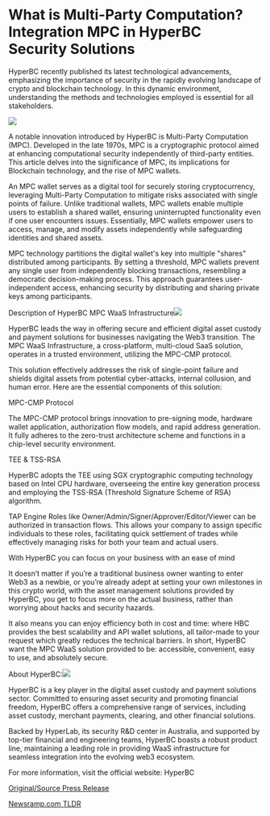 # What is Multi-Party Computation? Integration MPC in HyperBC Security Solutions

HyperBC recently published its latest technological advancements, emphasizing the importance of security in the rapidly evolving landscape of crypto and blockchain technology. In this dynamic environment, understanding the methods and technologies employed is essential for all stakeholders.

![](https://api.blockchainwire.io/uploads/Proleoio/editor_image/ed26c4f2-afcb-4089-9a42-6b8fe4f31f4e.png)

A notable innovation introduced by HyperBC is Multi-Party Computation (MPC). Developed in the late 1970s, MPC is a cryptographic protocol aimed at enhancing computational security independently of third-party entities. This article delves into the significance of MPC, its implications for Blockchain technology, and the rise of MPC wallets.

An MPC wallet serves as a digital tool for securely storing cryptocurrency, leveraging Multi-Party Computation to mitigate risks associated with single points of failure. Unlike traditional wallets, MPC wallets enable multiple users to establish a shared wallet, ensuring uninterrupted functionality even if one user encounters issues. Essentially, MPC wallets empower users to access, manage, and modify assets independently while safeguarding identities and shared assets.

MPC technology partitions the digital wallet's key into multiple "shares" distributed among participants. By setting a threshold, MPC wallets prevent any single user from independently blocking transactions, resembling a democratic decision-making process. This approach guarantees user-independent access, enhancing security by distributing and sharing private keys among participants.

Description of HyperBC MPC WaaS Infrastructure![](https://api.blockchainwire.io/uploads/Proleoio/editor_image/0ee32cc4-fecb-46d0-9f71-cb31a1966a81.png)

HyperBC leads the way in offering secure and efficient digital asset custody and payment solutions for businesses navigating the Web3 transition. The MPC WaaS Infrastructure, a cross-platform, multi-cloud SaaS solution, operates in a trusted environment, utilizing the MPC-CMP protocol.

This solution effectively addresses the risk of single-point failure and shields digital assets from potential cyber-attacks, internal collusion, and human error. Here are the essential components of this solution:

MPC-CMP Protocol

The MPC-CMP protocol brings innovation to pre-signing mode, hardware wallet application, authorization flow models, and rapid address generation. It fully adheres to the zero-trust architecture scheme and functions in a chip-level security environment.

TEE & TSS-RSA

HyperBC adopts the TEE using SGX cryptographic computing technology based on Intel CPU hardware, overseeing the entire key generation process and employing the TSS-RSA (Threshold Signature Scheme of RSA) algorithm.

TAP Engine Roles like Owner/Admin/Signer/Approver/Editor/Viewer can be authorized in transaction flows. This allows your company to assign specific individuals to these roles, facilitating quick settlement of trades while effectively managing risks for both your team and actual users.

With HyperBC you can focus on your business with an ease of mind

It doesn’t matter if you’re a traditional business owner wanting to enter Web3 as a newbie, or you’re already adept at setting your own milestones in this crypto world, with the asset management solutions provided by HyperBC, you get to focus more on the actual business, rather than worrying about hacks and security hazards.

It also means you can enjoy efficiency both in cost and time: where HBC provides the best scalability and API wallet solutions, all tailor-made to your request which greatly reduces the technical barriers. In short, HyperBC want the MPC WaaS solution provided to be: accessible, convenient, easy to use, and absolutely secure.

About HyperBC:![](https://api.blockchainwire.io/uploads/Proleoio/editor_image/83a839ae-beec-424e-94b7-be7e0d49e195.png)

HyperBC is a key player in the digital asset custody and payment solutions sector. Committed to ensuring asset security and promoting financial freedom, HyperBC offers a comprehensive range of services, including asset custody, merchant payments, clearing, and other financial solutions.

Backed by HyperLab, its security R&D center in Australia, and supported by top-tier financial and engineering teams, HyperBC boasts a robust product line, maintaining a leading role in providing WaaS infrastructure for seamless integration into the evolving web3 ecosystem.

For more information, visit the official website: HyperBC 

[Original/Source Press Release](https://blockchainwire.io/press-release/what-is-multi-party-computation-integration-mpc-in-hyperbc-security-solutions-) 

[Newsramp.com TLDR](https://newsramp.com/None) 